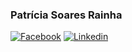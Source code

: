 ### Patrícia Soares Rainha

[![Facebook](https://user-images.githubusercontent.com/82671773/129623341-c0961175-0a48-454b-8d00-20574a8083af.png)](https://www.facebook.com/patricia.rainha.18)
[![Linkedin](https://user-images.githubusercontent.com/82671773/129623050-527424fa-6ca8-462b-a3c4-791ae753b338.jpg)](https://www.linkedin.com/in/patricia-s-rainha/)
